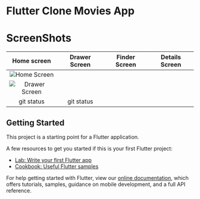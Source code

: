 # Flutter Clone Movies App 


# ScreenShots

| Home screen | Drawer Screen | Finder Screen | Details Screen |
|    :---:    |     :---:     |     :---:     |     :---:      |
|![Home Screen](https://user-images.githubusercontent.com/78031893/147929138-fa063eb2-9b10-47be-919c-d315cca8176f.jpg) 
|![Drawer Screen](https://user-images.githubusercontent.com/78031893/147929672-ecdb995e-77c0-4fca-91c1-03961529a550.jpg)
| git status     | git status      |




## Getting Started

This project is a starting point for a Flutter application.

A few resources to get you started if this is your first Flutter project:

- [Lab: Write your first Flutter app](https://flutter.dev/docs/get-started/codelab)
- [Cookbook: Useful Flutter samples](https://flutter.dev/docs/cookbook)

For help getting started with Flutter, view our
[online documentation](https://flutter.dev/docs), which offers tutorials,
samples, guidance on mobile development, and a full API reference.
